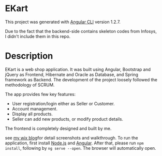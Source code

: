 # EKart

This project was generated with [Angular CLI](https://github.com/angular/angular-cli) version 1.2.7.

Due to the fact that the backend-side contains skeleton codes from Infosys, I didn't include them in this repo.

# Description
EKart is a web shop application. It was built using Angular, Bootstrap and jQuery as Frontend, Hibernate and Oracle as Database, and Spring framework as Backend. The development of the project loosely followed the methodology of SCRUM.
 
The app provides few key features:

- User registration/login either as Seller or Customer.
- Account management.
- Display all products.
- Seller can add new products, or modify product details.

The frontend is completely designed and built by me.

see [my wix blog](https://xuchen323.wixsite.com/website/single-post/2018/09/11/EKart----A-web-shop-application)for detail screenshots and walkthrough.
 To run the application, first install [Node.js](https://nodejs.org/en/) and [Angular](https://angular.io/guide/quickstart). After that, please run ```npm install```, following by ```ng serve --open```. The browser will automatically open.
